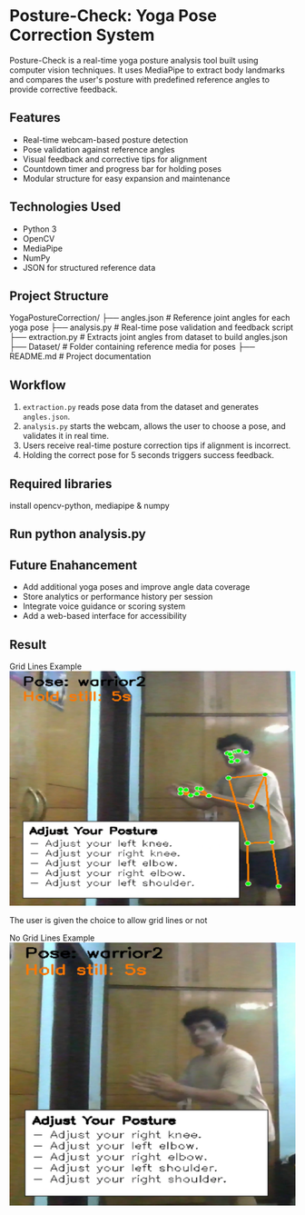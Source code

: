 # Posture-Check: Yoga Pose Correction System

Posture-Check is a real-time yoga posture analysis tool built using computer vision techniques. It uses MediaPipe to extract body landmarks and compares the user's posture with predefined reference angles to provide corrective feedback.

## Features

- Real-time webcam-based posture detection
- Pose validation against reference angles
- Visual feedback and corrective tips for alignment
- Countdown timer and progress bar for holding poses
- Modular structure for easy expansion and maintenance

## Technologies Used

- Python 3
- OpenCV
- MediaPipe
- NumPy
- JSON for structured reference data

## Project Structure

YogaPostureCorrection/
├── angles.json # Reference joint angles for each yoga pose
├── analysis.py # Real-time pose validation and feedback script
├── extraction.py # Extracts joint angles from dataset to build angles.json
├── Dataset/ # Folder containing reference media for poses
├── README.md # Project documentation

## Workflow

1. `extraction.py` reads pose data from the dataset and generates `angles.json`.
2. `analysis.py` starts the webcam, allows the user to choose a pose, and validates it in real time.
3. Users receive real-time posture correction tips if alignment is incorrect.
4. Holding the correct pose for 5 seconds triggers success feedback.

## Required libraries
install opencv-python, mediapipe & numpy

## Run python analysis.py

## Future Enahancement
- Add additional yoga poses and improve angle data coverage
- Store analytics or performance history per session
- Integrate voice guidance or scoring system
- Add a web-based interface for accessibility

## Result 
Grid Lines Example 
![gridLinesExample.png](result_images/gridLinesExample.png)

The user is given the choice to allow grid lines or not 

No Grid Lines Example
![nogridLinesExample.png](result_images/nogridLinesExample.png)


